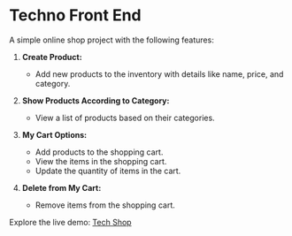 # Techno Front End



A simple online shop project with the following features:

1. **Create Product:**
   - Add new products to the inventory with details like name, price, and category.

2. **Show Products According to Category:**
   - View a list of products based on their categories.

3. **My Cart Options:**
   - Add products to the shopping cart.
   - View the items in the shopping cart.
   - Update the quantity of items in the cart.

4. **Delete from My Cart:**
   - Remove items from the shopping cart.


Explore the live demo: [Tech Shop](https://technocrud-b57e7.web.app/)


